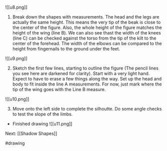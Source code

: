 ![[u8.png]]

1. Break down the shapes with measurements. The head and the legs are actually the same height. This means the very tip of the beak is close to the center of the figure. Also, the whole height of the figure matches the height of the wing (line B). We can also see thast the width of the knees (line C) can be checked against the torso from the tip of the kilt to the center of the forehead. The width of the elbows can be compared to the height from fingernails to the ground under the feet.

![[u9.png]]

2. Sketch the first few lines, starting to outline the figure (The pencil lines you see here are darkened for clarity). Start with a very light hand. Expect to have to erase a few things along the way. Set up the head and body to fit inside the line A measurements. For now, just mark where the tip of the wing goes with the Line B measure.

![[u10.png]]

3. Move onto the left side to complete the silhoutte. Do some angle checks to test the slope of the limbs.

- Finished drawing
![[u11.png]]

Next: [[Shadow Shapes]]

#drawing 